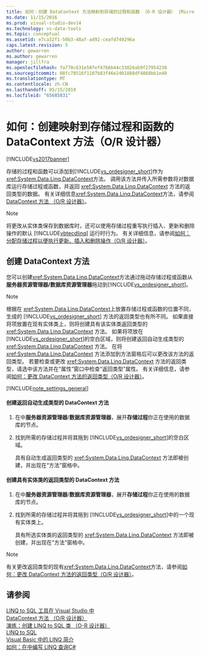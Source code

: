 ```yaml
---
title: 如何：创建 DataContext 方法映射到存储的过程和函数 （O-R 设计器） |Microsoft Docs
ms.date: 11/15/2016
ms.prod: visual-studio-dev14
ms.technology: vs-data-tools
ms.topic: conceptual
ms.assetid: e7ca32f1-50b3-48af-ad92-ceafd749296a
caps.latest.revision: 5
author: gewarren
ms.author: gewarren
manager: jillfra
ms.openlocfilehash: fa770c631e58fef47b6b44c33026ab9f27954238
ms.sourcegitcommit: 08fc78516f1107b83f46e2401888df4868bb1e40
ms.translationtype: MT
ms.contentlocale: zh-CN
ms.lasthandoff: 05/15/2019
ms.locfileid: "65685831"
---
```

# <a name="how-to-create-datacontext-methods-mapped-to-stored-procedures-and-functions-or-designer"></a>如何：创建映射到存储过程和函数的 DataContext 方法（O/R 设计器）
[!INCLUDE[vs2017banner](../includes/vs2017banner.md)]

存储的过程和函数可以添加到[!INCLUDE[vs_ordesigner_short](../includes/vs-ordesigner-short-md.md)]作为<xref:System.Data.Linq.DataContext>方法。 调用该方法并传入所需参数将对数据库运行存储过程或函数，并返回 <xref:System.Data.Linq.DataContext> 方法的返回类型的数据。 有关详细信息<xref:System.Data.Linq.DataContext>方法，请参阅[DataContext 方法 （O/R 设计器）](../data-tools/datacontext-methods-o-r-designer.md)。  
  
> [!NOTE]
> 将更改从实体类保存到数据库时，还可以使用存储过程重写执行插入、更新和删除操作的默认 [!INCLUDE[vbtecdlinq](../includes/vbtecdlinq-md.md)] 运行时行为。 有关详细信息，请参阅[如何：分配存储过程以便执行更新、插入和删除操作（O/R 设计器）](../data-tools/how-to-assign-stored-procedures-to-perform-updates-inserts-and-deletes-o-r-designer.md)。  
  
## <a name="creating-datacontext-methods"></a>创建 DataContext 方法  
 您可以创建<xref:System.Data.Linq.DataContext>方法通过拖动存储过程或函数从**服务器资源管理器/数据库资源管理器**拖动到[!INCLUDE[vs_ordesigner_short](../includes/vs-ordesigner-short-md.md)]。  
  
> [!NOTE]
> 根据在 <xref:System.Data.Linq.DataContext>上放置存储过程或函数的位置不同，生成的 [!INCLUDE[vs_ordesigner_short](../includes/vs-ordesigner-short-md.md)] 方法的返回类型也有所不同。 如果直接将项放置在现有实体类上，则将创建具有该实体类返回类型的 <xref:System.Data.Linq.DataContext> 方法。 如果将项放在 [!INCLUDE[vs_ordesigner_short](../includes/vs-ordesigner-short-md.md)]的空白区域，则将创建返回自动生成类型的 <xref:System.Data.Linq.DataContext> 方法。 在将 <xref:System.Data.Linq.DataContext> 方法添加到方法窗格后可以更改该方法的返回类型。 若要检查或更改 <xref:System.Data.Linq.DataContext> 方法的返回类型，请选中该方法并在“属性”窗口中检查“返回类型”属性。 有关详细信息，请参阅[如何：更改 DataContext 方法的返回类型（O/R 设计器）](../data-tools/how-to-change-the-return-type-of-a-datacontext-method-o-r-designer.md)。  
  
 [!INCLUDE[note_settings_general](../includes/note-settings-general-md.md)]  
  
#### <a name="to-create-datacontext-methods-that-return-automatically-generated-types"></a>创建返回自动生成类型的 DataContext 方法  
  
1. 在中**服务器资源管理器**/**数据库资源管理器**，展开**存储过程**你正在使用的数据库的节点。  
  
2. 找到所需的存储过程并将其拖到 [!INCLUDE[vs_ordesigner_short](../includes/vs-ordesigner-short-md.md)]的空白区域。  
  
     具有自动生成返回类型的 <xref:System.Data.Linq.DataContext> 方法即被创建，并出现在“方法”窗格中。  
  
#### <a name="to-create-datacontext-methods-that-have-the-return-type-of-an-entity-class"></a>创建具有实体类的返回类型的 DataContext 方法  
  
1. 在中**服务器资源管理器**/**数据库资源管理器**，展开**存储过程**你正在使用的数据库的节点。  
  
2. 找到所需的存储过程并将其拖到 [!INCLUDE[vs_ordesigner_short](../includes/vs-ordesigner-short-md.md)]中的一个现有实体类上。  
  
     具有所选实体类的返回类型的 <xref:System.Data.Linq.DataContext> 方法即被创建，并出现在“方法”窗格中。  
  
> [!NOTE]
> 有关更改返回类型的现有<xref:System.Data.Linq.DataContext>方法，请参阅[如何：更改 DataContext 方法的返回类型（O/R 设计器）](../data-tools/how-to-change-the-return-type-of-a-datacontext-method-o-r-designer.md)。  
  
## <a name="see-also"></a>请参阅  
 [LINQ to SQL 工具在 Visual Studio 中](../data-tools/linq-to-sql-tools-in-visual-studio2.md)   
 [DataContext 方法 （O/R 设计器）](../data-tools/datacontext-methods-o-r-designer.md)   
 [演练：创建 LINQ to SQL 类 （O-R 设计器）](https://msdn.microsoft.com/library/35aad4a4-2e8a-46e2-ae09-5fbfd333c233)   
 [LINQ to SQL](https://msdn.microsoft.com/library/73d13345-eece-471a-af40-4cc7a2f11655)   
 [Visual Basic 中的 LINQ 简介](https://msdn.microsoft.com/library/3047d86e-0d49-40e2-928b-dc02e46c7984)   
 [如何：在中编写 LINQ 查询C#](https://msdn.microsoft.com/library/45e47fcc-cfa1-4b72-b161-d038ae87bd23)
